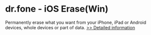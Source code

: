 # dr.fone - iOS Erase(Win)
Permanently erase what you want from your iPhone, iPad or Android devices, whole devices or part of data.
[>> Detailed information](https://secure.shareit.com/shareit/product.html?productid=300947728&affiliateid=200057808)